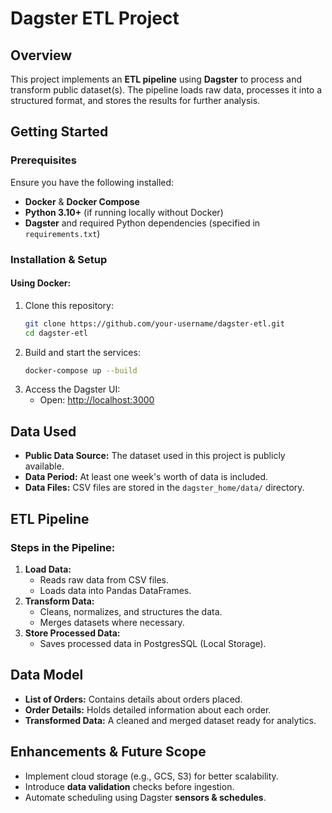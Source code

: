 # Dagster ETL Project

## Overview
This project implements an **ETL pipeline** using **Dagster** to process and transform public dataset(s). The pipeline loads raw data, processes it into a structured format, and stores the results for further analysis.

## Getting Started
### Prerequisites
Ensure you have the following installed:
- **Docker** & **Docker Compose**
- **Python 3.10+** (if running locally without Docker)
- **Dagster** and required Python dependencies (specified in `requirements.txt`)

### Installation & Setup
#### Using Docker:
1. Clone this repository:
   ```sh
   git clone https://github.com/your-username/dagster-etl.git
   cd dagster-etl
   ```
2. Build and start the services:
   ```sh
   docker-compose up --build
   ```
3. Access the Dagster UI:
   - Open: [http://localhost:3000](http://localhost:3000)

## Data Used
- **Public Data Source:** The dataset used in this project is publicly available.
- **Data Period:** At least one week's worth of data is included.
- **Data Files:** CSV files are stored in the `dagster_home/data/` directory.

## ETL Pipeline
### Steps in the Pipeline:
1. **Load Data:**
   - Reads raw data from CSV files.
   - Loads data into Pandas DataFrames.
2. **Transform Data:**
   - Cleans, normalizes, and structures the data.
   - Merges datasets where necessary.
3. **Store Processed Data:**
   - Saves processed data in PostgresSQL (Local Storage).

## Data Model
- **List of Orders:** Contains details about orders placed.
- **Order Details:** Holds detailed information about each order.
- **Transformed Data:** A cleaned and merged dataset ready for analytics.

## Enhancements & Future Scope
- Implement cloud storage (e.g., GCS, S3) for better scalability.
- Introduce **data validation** checks before ingestion.
- Automate scheduling using Dagster **sensors & schedules**.

